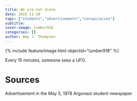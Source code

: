 ```yaml
---
title: We are not alone
date: 2015-11-10
tags: ["students","advertisements","conspiracies"]
subtitle: 
cover-image: lumber918
categories: []
author: Amy J. Thompson
---
```


{% include feature/image.html objectid="lumber918" %}

Every 15 minutes, someone sees a UFO.

# Sources

Advertisement in the May 5, 1978 Argonaut student newspaper